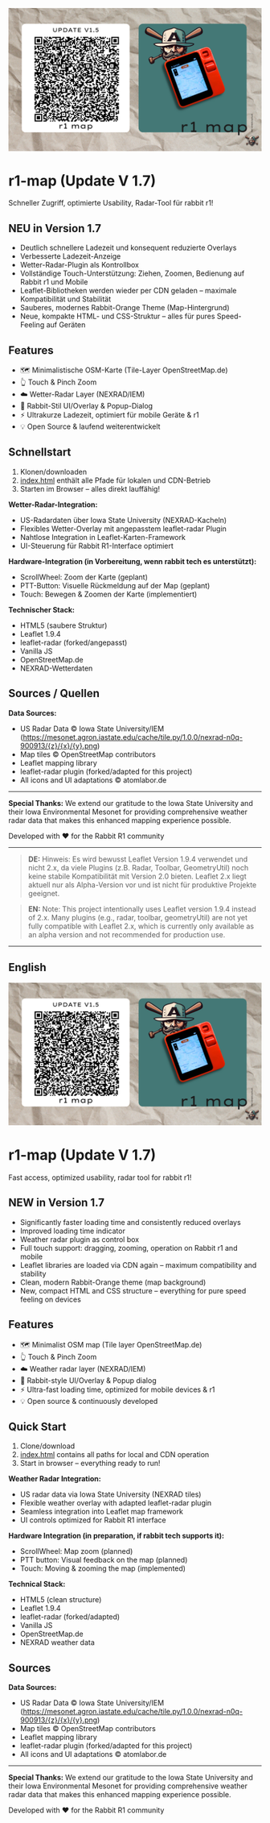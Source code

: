 ![r1-map](https://raw.githubusercontent.com/atomlabor/r1-map/main/r1%20map.png)
# r1-map (Update V 1.7)
Schneller Zugriff, optimierte Usability, Radar-Tool für rabbit r1!

## NEU in Version 1.7
- Deutlich schnellere Ladezeit und konsequent reduzierte Overlays
- Verbesserte Ladezeit-Anzeige 
- Wetter-Radar-Plugin als Kontrollbox 
- Vollständige Touch-Unterstützung: Ziehen, Zoomen, Bedienung auf Rabbit r1 und Mobile
- Leaflet-Bibliotheken werden wieder per CDN geladen – maximale Kompatibilität und Stabilität
- Sauberes, modernes Rabbit-Orange Theme (Map-Hintergrund)
- Neue, kompakte HTML- und CSS-Struktur – alles für pures Speed-Feeling auf Geräten

## Features
- 🗺️ Minimalistische OSM-Karte (Tile-Layer OpenStreetMap.de)
- 👆 Touch & Pinch Zoom
- ☁️ Wetter-Radar Layer (NEXRAD/IEM)
- 🎨 Rabbit-Stil UI/Overlay & Popup-Dialog
- ⚡️ Ultrakurze Ladezeit, optimiert für mobile Geräte & r1
- 💡 Open Source & laufend weiterentwickelt

## Schnellstart
1. Klonen/downloaden
2. [index.html](public/index.html) enthält alle Pfade für lokalen und CDN-Betrieb
3. Starten im Browser – alles direkt lauffähig!

**Wetter-Radar-Integration:**
- US-Radardaten über Iowa State University (NEXRAD-Kacheln)
- Flexibles Wetter-Overlay mit angepasstem leaflet-radar Plugin
- Nahtlose Integration in Leaflet-Karten-Framework
- UI-Steuerung für Rabbit R1-Interface optimiert

**Hardware-Integration (in Vorbereitung, wenn rabbit tech es unterstützt):**
- ScrollWheel: Zoom der Karte (geplant)
- PTT-Button: Visuelle Rückmeldung auf der Map (geplant)
- Touch: Bewegen & Zoomen der Karte (implementiert)

**Technischer Stack:**
- HTML5 (saubere Struktur)
- Leaflet 1.9.4
- leaflet-radar (forked/angepasst)
- Vanilla JS
- OpenStreetMap.de
- NEXRAD-Wetterdaten

## Sources / Quellen
**Data Sources:**
- US Radar Data © Iowa State University/IEM (https://mesonet.agron.iastate.edu/cache/tile.py/1.0.0/nexrad-n0q-900913/{z}/{x}/{y}.png)
- Map tiles © OpenStreetMap contributors
- Leaflet mapping library
- leaflet-radar plugin (forked/adapted for this project)
- All icons and UI adaptations © atomlabor.de

---
**Special Thanks:** We extend our gratitude to the Iowa State University and their Iowa Environmental Mesonet for providing comprehensive weather radar data that makes this enhanced mapping experience possible.

Developed with ❤️ for the Rabbit R1 community

---

> **DE:** Hinweis: Es wird bewusst Leaflet Version 1.9.4 verwendet und nicht 2.x, da viele Plugins (z.B. Radar, Toolbar, GeometryUtil) noch keine stabile Kompatibilität mit Version 2.0 bieten. Leaflet 2.x liegt aktuell nur als Alpha-Version vor und ist nicht für produktive Projekte geeignet.

> **EN:** Note: This project intentionally uses Leaflet version 1.9.4 instead of 2.x. Many plugins (e.g., radar, toolbar, geometryUtil) are not yet fully compatible with Leaflet 2.x, which is currently only available as an alpha version and not recommended for production use.

---

## English
![r1-map](https://raw.githubusercontent.com/atomlabor/r1-map/main/r1%20map.png)
# r1-map (Update V 1.7)
Fast access, optimized usability, radar tool for rabbit r1!

## NEW in Version 1.7
- Significantly faster loading time and consistently reduced overlays
- Improved loading time indicator
- Weather radar plugin as control box
- Full touch support: dragging, zooming, operation on Rabbit r1 and mobile
- Leaflet libraries are loaded via CDN again – maximum compatibility and stability
- Clean, modern Rabbit-Orange theme (map background)
- New, compact HTML and CSS structure – everything for pure speed feeling on devices

## Features
- 🗺️ Minimalist OSM map (Tile layer OpenStreetMap.de)
- 👆 Touch & Pinch Zoom
- ☁️ Weather radar layer (NEXRAD/IEM)
- 🎨 Rabbit-style UI/Overlay & Popup dialog
- ⚡️ Ultra-fast loading time, optimized for mobile devices & r1
- 💡 Open source & continuously developed

## Quick Start
1. Clone/download
2. [index.html](public/index.html) contains all paths for local and CDN operation
3. Start in browser – everything ready to run!

**Weather Radar Integration:**
- US radar data via Iowa State University (NEXRAD tiles)
- Flexible weather overlay with adapted leaflet-radar plugin
- Seamless integration into Leaflet map framework
- UI controls optimized for Rabbit R1 interface

**Hardware Integration (in preparation, if rabbit tech supports it):**
- ScrollWheel: Map zoom (planned)
- PTT button: Visual feedback on the map (planned)
- Touch: Moving & zooming the map (implemented)

**Technical Stack:**
- HTML5 (clean structure)
- Leaflet 1.9.4
- leaflet-radar (forked/adapted)
- Vanilla JS
- OpenStreetMap.de
- NEXRAD weather data

## Sources
**Data Sources:**
- US Radar Data © Iowa State University/IEM (https://mesonet.agron.iastate.edu/cache/tile.py/1.0.0/nexrad-n0q-900913/{z}/{x}/{y}.png)
- Map tiles © OpenStreetMap contributors
- Leaflet mapping library
- leaflet-radar plugin (forked/adapted for this project)
- All icons and UI adaptations © atomlabor.de

---
**Special Thanks:** We extend our gratitude to the Iowa State University and their Iowa Environmental Mesonet for providing comprehensive weather radar data that makes this enhanced mapping experience possible.

Developed with ❤️ for the Rabbit R1 community
